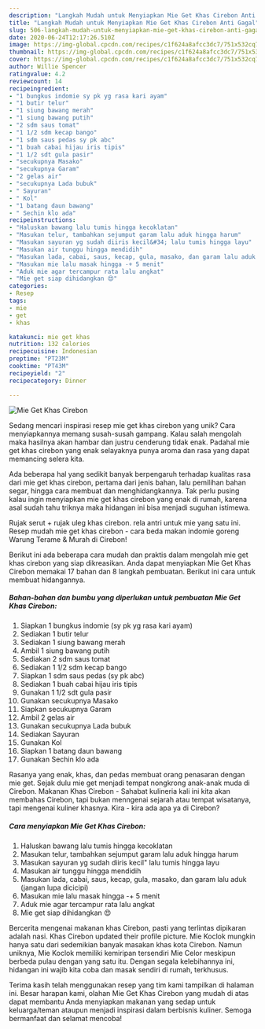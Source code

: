 ```yaml
---
description: "Langkah Mudah untuk Menyiapkan Mie Get Khas Cirebon Anti Gagal"
title: "Langkah Mudah untuk Menyiapkan Mie Get Khas Cirebon Anti Gagal"
slug: 506-langkah-mudah-untuk-menyiapkan-mie-get-khas-cirebon-anti-gagal
date: 2020-06-24T12:17:26.510Z
image: https://img-global.cpcdn.com/recipes/c1f624a8afcc3dc7/751x532cq70/mie-get-khas-cirebon-foto-resep-utama.jpg
thumbnail: https://img-global.cpcdn.com/recipes/c1f624a8afcc3dc7/751x532cq70/mie-get-khas-cirebon-foto-resep-utama.jpg
cover: https://img-global.cpcdn.com/recipes/c1f624a8afcc3dc7/751x532cq70/mie-get-khas-cirebon-foto-resep-utama.jpg
author: Willie Spencer
ratingvalue: 4.2
reviewcount: 14
recipeingredient:
- "1 bungkus indomie sy pk yg rasa kari ayam"
- "1 butir telur"
- "1 siung bawang merah"
- "1 siung bawang putih"
- "2 sdm saus tomat"
- "1 1/2 sdm kecap bango"
- "1 sdm saus pedas sy pk abc"
- "1 buah cabai hijau iris tipis"
- "1 1/2 sdt gula pasir"
- "secukupnya Masako"
- "secukupnya Garam"
- "2 gelas air"
- "secukupnya Lada bubuk"
- " Sayuran"
- " Kol"
- "1 batang daun bawang"
- " Sechin klo ada"
recipeinstructions:
- "Haluskan bawang lalu tumis hingga kecoklatan"
- "Masukan telur, tambahkan sejumput garam lalu aduk hingga harum"
- "Masukan sayuran yg sudah diiris kecil&#34; lalu tumis hingga layu"
- "Masukan air tunggu hingga mendidih"
- "Masukan lada, cabai, saus, kecap, gula, masako, dan garam lalu aduk (jangan lupa dicicipi)"
- "Masukan mie lalu masak hingga -+ 5 menit"
- "Aduk mie agar tercampur rata lalu angkat"
- "Mie get siap dihidangkan 😍"
categories:
- Resep
tags:
- mie
- get
- khas

katakunci: mie get khas 
nutrition: 132 calories
recipecuisine: Indonesian
preptime: "PT23M"
cooktime: "PT43M"
recipeyield: "2"
recipecategory: Dinner

---
```



![Mie Get Khas Cirebon](https://img-global.cpcdn.com/recipes/c1f624a8afcc3dc7/751x532cq70/mie-get-khas-cirebon-foto-resep-utama.jpg)

Sedang mencari inspirasi resep mie get khas cirebon yang unik? Cara menyiapkannya memang susah-susah gampang. Kalau salah mengolah maka hasilnya akan hambar dan justru cenderung tidak enak. Padahal mie get khas cirebon yang enak selayaknya punya aroma dan rasa yang dapat memancing selera kita.

Ada beberapa hal yang sedikit banyak berpengaruh terhadap kualitas rasa dari mie get khas cirebon, pertama dari jenis bahan, lalu pemilihan bahan segar, hingga cara membuat dan menghidangkannya. Tak perlu pusing kalau ingin menyiapkan mie get khas cirebon yang enak di rumah, karena asal sudah tahu triknya maka hidangan ini bisa menjadi suguhan istimewa.

Rujak serut + rujak uleg khas cirebon. rela antri untuk mie yang satu ini. Resep mudah mie get khas cirebon - cara beda makan indomie goreng Warung Terame &amp; Murah di Cirebon!


Berikut ini ada beberapa cara mudah dan praktis dalam mengolah mie get khas cirebon yang siap dikreasikan. Anda dapat menyiapkan Mie Get Khas Cirebon memakai 17 bahan dan 8 langkah pembuatan. Berikut ini cara untuk membuat hidangannya.

<!--inarticleads1-->

##### Bahan-bahan dan bumbu yang diperlukan untuk pembuatan Mie Get Khas Cirebon:

1. Siapkan 1 bungkus indomie (sy pk yg rasa kari ayam)
1. Sediakan 1 butir telur
1. Sediakan 1 siung bawang merah
1. Ambil 1 siung bawang putih
1. Sediakan 2 sdm saus tomat
1. Sediakan 1 1/2 sdm kecap bango
1. Siapkan 1 sdm saus pedas (sy pk abc)
1. Sediakan 1 buah cabai hijau iris tipis
1. Gunakan 1 1/2 sdt gula pasir
1. Gunakan secukupnya Masako
1. Siapkan secukupnya Garam
1. Ambil 2 gelas air
1. Gunakan secukupnya Lada bubuk
1. Sediakan  Sayuran
1. Gunakan  Kol
1. Siapkan 1 batang daun bawang
1. Gunakan  Sechin klo ada


Rasanya yang enak, khas, dan pedas membuat orang penasaran dengan mie get. Sejak dulu mie get menjadi tempat nongkrong anak-anak muda di Cirebon. Makanan Khas Cirebon - Sahabat kulineria kali ini kita akan membahas Cirebon, tapi bukan menngenai sejarah atau tempat wisatanya, tapi mengenai kuliner khasnya. Kira - kira ada apa ya di Cirebon? 

<!--inarticleads2-->

##### Cara menyiapkan Mie Get Khas Cirebon:

1. Haluskan bawang lalu tumis hingga kecoklatan
1. Masukan telur, tambahkan sejumput garam lalu aduk hingga harum
1. Masukan sayuran yg sudah diiris kecil&#34; lalu tumis hingga layu
1. Masukan air tunggu hingga mendidih
1. Masukan lada, cabai, saus, kecap, gula, masako, dan garam lalu aduk (jangan lupa dicicipi)
1. Masukan mie lalu masak hingga -+ 5 menit
1. Aduk mie agar tercampur rata lalu angkat
1. Mie get siap dihidangkan 😍


Bercerita mengenai makanan khas Cirebon, pasti yang terlintas dipikaran adalah nasi. Khas Cirebon updated their profile picture. Mie Koclok mungkin hanya satu dari sedemikian banyak masakan khas kota Cirebon. Namun uniknya, Mie Koclok memiliki kemiripan tersendiri Mie Celor meskipun berbeda pulau dengan yang satu itu. Dengan segala kelebihannya ini, hidangan ini wajib kita coba dan masak sendiri di rumah, terkhusus. 

Terima kasih telah menggunakan resep yang tim kami tampilkan di halaman ini. Besar harapan kami, olahan Mie Get Khas Cirebon yang mudah di atas dapat membantu Anda menyiapkan makanan yang sedap untuk keluarga/teman ataupun menjadi inspirasi dalam berbisnis kuliner. Semoga bermanfaat dan selamat mencoba!
